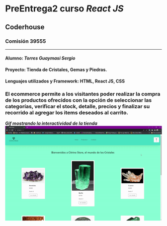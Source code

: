 # PreEntrega2 curso **_React JS_**
## Coderhouse
### Comisión 39555
---
#### Alumno: **_Torres Guaymasi Sergio_**
#### Proyecto: Tienda de Cristales, Gemas y Piedras.
#### Lenguajes utilizados y Framework: HTML, React JS, CSS
### El ecommerce permite a los visitantes poder realizar la compra de los productos ofrecidos con la opción de seleccionar las categorías, verificar el stock, detalle, precios y finalizar su recorrido al agregar los items deseados al carrito.

***_Gif mostrando la interactividad de la tienda_***
![Alt Text](tienda.gif)